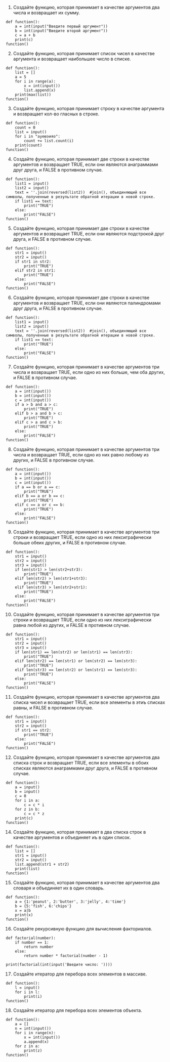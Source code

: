 1. Создайте функцию, которая принимает в качестве аргументов два числа и возвращает их сумму.
```
def function():
    a = int(input("Введите первый аргумент"))
    b = int(input("Введите второй аргумент"))
    c = a + b
    print(c)
function()
```
2. Создайте функцию, которая принимает список чисел в качестве аргумента и возвращает наибольшее число в списке.
```
def function():
    list = []
    a = 5
    for i in range(a):
        x = int(input())
        list.append(x)
    print(max(list))  
function()
```

3. Создайте функцию, которая принимает строку в качестве аргумента и возвращает кол-во гласных в строке.
```
def function():
    count = 0
    list = input()
    for i in "ауеюэияо":
        count += list.count(i)
    print(count)
function()
```
4. Создайте функцию, которая принимает две строки в качестве аргументов и возвращает TRUE, если они являются анаграммами друг друга, и FALSE в противном случае.
```
def function():
    list1 = input()
    list2 = input()
    text = ''.join(reversed(list2))  #join(), объединяющий все символы, полученные в результате обратной итерации в новой строке.
    if list1 == text:
        print("TRUE")
    else:
        print("FALSE")
function()
```
5. Создайте функцию, которая принимает две строки в качестве аргументов и возвращает TRUE, если они являются подстрокой друг друга, и FALSE в противном случае.
```
def function():
    str1 = input()
    str2 = input()
    if str1 in str2:
        print("TRUE")
    elif str2 in str1:
        print("TRUE")
    else:
        print("FALSE")
function()
```

6. Создайте функцию, которая принимает две строки в качестве аргументов и возвращает TRUE, если они являются палиндромами друг друга, и FALSE в противном случае.

```
def function():
    list1 = input()
    list2 = input()
    text = ''.join(reversed(list2))  #join(), объединяющий все символы, полученные в результате обратной итерации в новой строке.
    if list1 == text:
        print("TRUE")
    else:
        print("FALSE")
function()
```

7. Создайте функцию, которая принимает в качестве аргументов три числа и возвращает TRUE, если одно из них больше, чем оба других, и FALSE в противном случае.
```
def function():
    a = int(input())
    b = int(input())
    c = int(input())
    if a > b and a > c:
        print("TRUE")
    elif b > a and b > c:
        print("TRUE")
    elif c > a and c > b:
        print("TRUE")
    else:
        print("FALSE")
function()
```

8. Создайте функцию, которая принимает в качестве аргументов три числа и возвращает TRUE, если одно из них равно любому из других, и FALSE в противном случае.
```
def function():
    a = int(input())
    b = int(input())
    c = int(input())
    if a == b or a == c:
        print("TRUE")
    elif b == a or b == c:
        print("TRUE")
    elif c == a or c == b:
        print("TRUE")
    else:
        print("FALSE")
function()
```

9. Создайте функцию, которая принимает в качестве аргументов три строки и возвращает TRUE, если одно из них лексиграфически больше обеих других, и FALSE в противном случае.
```
def function():
    str1 = input()
    str2 = input()
    str3 = input()
    if len(str1) > len(str2+str3):
        print("TRUE")
    elif len(str2) > len(str1+str3):
        print("TRUE")
    elif len(str3) > len(str2+str1):
        print("TRUE")
    else:
        print("FALSE")
function()
```
10. Создайте функцию, которая принимает в качестве аргументов три строки и возвращает TRUE, если одно из них лексиграфически равна любой из других, и FALSE в противном случае.
```
def function():
    str1 = input()
    str2 = input()
    str3 = input()
    if len(str1) == len(str2) or len(str1) == len(str3):
        print("TRUE")
    elif len(str2) == len(str1) or len(str2) == len(str3):
        print("TRUE")
    elif len(str3) == len(str2) or len(str1) == len(str3):
        print("TRUE")
    else:
        print("FALSE")
function()
```

11. Создайте функцию, которая принимает в качестве аргументов два списка чисел и возвращает TRUE, если все элементы в этиъ списках равны, и FALSE в противном случае.
```
def function():
    str1 = input()
    str2 = input()
    if str1 == str2:
        print("TRUE")
    else:
        print("FALSE")
function()
```
12. Создайте функцию, которая принимает в качестве аргументов два списка строк и возвращает TRUE, если все элементы в обоих списках являются анаграммами друг друга, и FALSE в противном случае.
```
def function():
    a = input()
    b = input()
    c = 0
    for i in a:
        c = с * i
    for z in b:
        c = c * z
    print(c)
function()
```

14. Создайте функцию, которая принимает в два списка строк в качестве аргументов и объединяет иъ в один список.
```
def function():
    list = []
    str1 = input()
    str2 = input()
    list.append(str1 + str2)
    print(list)
function()
```

15. Создайте функцию, которая принимает в качестве аргументов два словаря и объединяет их в один словарь.
```
def function():
    a = {1:'peanut', 2:'butter', 3:'jelly', 4:'time'}
    b = {5:'fish', 6:'chips'} 
    x = a|b
    print(x)
function()
```
16. Создайте рекурсивную функцию для вычисления факториалов.
```
def factorial(number):
    if number == 1:
        return number
    else:
        return number * factorial(number - 1)

print(factorial(int(input('Введите число: '))))
```

17. Создайте итератор для перебора всех элементов в массиве.
```
def function():
    l = input()
    for i in l:
        print(i)
function()
```

18. Создайте итератор для перебора всех элементов объекта.
```
def function():
    a = []
    n = int(input())
    for i in range(n):
        x = int(input())
        a.append(x)
    for z in a:
        print(z)
function()
```
